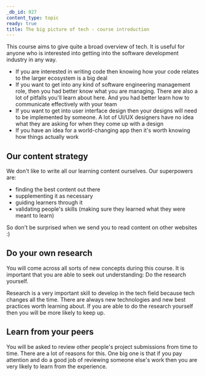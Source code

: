 ```yaml
---
_db_id: 927
content_type: topic
ready: true
title: The big picture of tech - course introduction
---
```


This course aims to give quite a broad overview of tech. It is useful for anyone who is interested into getting into the software development industry in any way.

- If you are interested in writing code then knowing how your code relates to the larger ecosystem is a big deal
- If you want to get into any kind of software engineering management role, then you had better know what you are managing. There are also a lot of pitfalls you'll learn about here. And you had better learn how to communicate effectively with your team
- If you want to get into user interface design then your designs will need to be implemented by someone. A lot of UI/UX designers have no idea what they are asking for when they come up with a design
- If you have an idea for a world-changing app then it's worth knowing how things actually work 

## Our content strategy 

We don't like to write all our learning content ourselves. Our superpowers are: 

- finding the best content out there
- supplementing it as necessary
- guiding learners through it
- validating people's skills (making sure they learned what they were meant to learn)

So don't be surprised when we send you to read content on other websites :)

## Do your own research

You will come across all sorts of new concepts during this course. It is important that you are able to seek out understanding: Do the research yourself.

Research is a very important skill to develop in the tech field because tech changes all the time. There are always new technologies and new best practices worth learning about. If you are able to do the research yourself then you will be more likely to keep up. 
## Learn from your peers

You will be asked to review other people's project submissions from time to time. There are a lot of reasons for this. One big one is that if you pay attention and do a good job of reviewing someone else's work then you are very likely to learn from the experience.